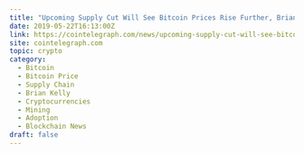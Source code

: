 ```yaml
---
title: "Upcoming Supply Cut Will See Bitcoin Prices Rise Further, Brian Kelly Predicts"
date: 2019-05-22T16:13:00Z
link: https://cointelegraph.com/news/upcoming-supply-cut-will-see-bitcoin-prices-rise-further-brian-kelly-predicts?utm_medium=RSS&utm_source=hune
site: cointelegraph.com
topic: crypto
category:
  - Bitcoin
  - Bitcoin Price
  - Supply Chain
  - Brian Kelly
  - Cryptocurrencies
  - Mining
  - Adoption
  - Blockchain News
draft: false
---
```

